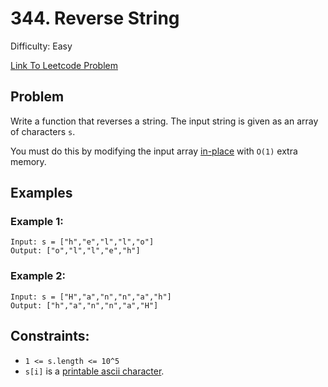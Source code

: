 # 344. Reverse String
Difficulty: Easy

[Link To Leetcode Problem](https://leetcode.com/problems/reverse-string/)

## Problem
Write a function that reverses a string. The input string is given as an array of characters `s`.

You must do this by modifying the input array [in-place](https://en.wikipedia.org/wiki/In-place_algorithm) with `O(1)` extra memory.

## Examples
### Example 1:
```
Input: s = ["h","e","l","l","o"]
Output: ["o","l","l","e","h"]
```
### Example 2:
```
Input: s = ["H","a","n","n","a","h"]
Output: ["h","a","n","n","a","H"]
```

## Constraints:
- `1 <= s.length <= 10^5`
- `s[i]` is a [printable ascii character](https://en.wikipedia.org/wiki/ASCII#Printable_characters).